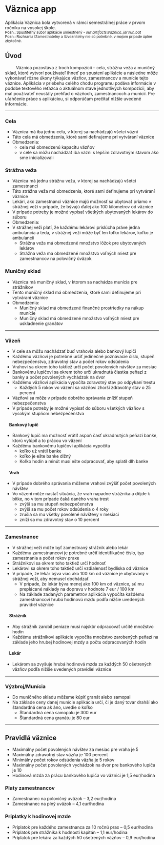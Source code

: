 # Väznica app  

Aplikácia Väznica bola vytvorená v rámci semestrálnej práce v prvom ročníku na vysokej škole.  
<sub>Pozn.: Spustiteľný súbor aplikácie umiestnený - _out\artifacts\Vaznica_jar\run.bat_</sub>  
<sub>Pozn.: Rozhrania IZamestnatelny a IUveznitelny nie sú potrebné, v mojom prípade úplne zbytočné.</sub>  
  
  
## Úvod  
&nbsp;&nbsp;&nbsp;&nbsp;&nbsp;&nbsp;&nbsp;&nbsp;&nbsp;Väznica pozostáva z troch kompozícii – cela, strážna veža a muničný sklad, ktoré vytvorí používateľ ihneď po spustení aplikácie a následne môže vykonávať rôzne úkony 
týkajúce väzňov, zamestnancov a munície tejto väznice. Aplikácia v priebehu celého chodu programu podáva informácie v podobe textového reťazca o aktuálnom stave
jednotlivých kompozícii, aby mal používateľ neustály prehľad o väzňoch, zamestnancoch a munícií. Pre uľahčenie práce s aplikáciou, si odporúčam prečítať nižšie uvedené
informácie.  
  
---   

### Cela  
-	Väznica má iba jednu celu, v ktorej sa nachádzajú všetci väzni 
-	Táto cela má obmedzenia, ktoré sami definujeme pri vytváraní väznice 
-	Obmedzenia:  
    -	 cela má obmedzenú kapacitu väzňov  
    -	 v cele sa môžu nachádzať iba väzni s lepším zdravotným stavom ako sme inicializovali  
  
### Strážna veža  
-	Väznica má jednu strážnu vežu, v ktorej sa nachádzajú všetci zamestnanci 
-	Táto strážna veža má obmedzenia, ktoré sami definujeme pri vytváraní väznice 
-	Lekári, ako zamestnanci väznice majú možnosť sa ubytovať priamo v strážnej veži v prípade, že bývajú ďalej ako 100 kilometrov od väznice
-	V prípade potreby je možné vypísať všetkých ubytovaných lekárov do súboru 
-	Obmedzenia:  
-  V strážnej veži platí, že každému lekárovi prislúcha práve jedna ambulancia a teda, v strážnej veži môže byť len toľko lekárov, koľko je ambulancii  
    -	 Strážna veža má obmedzené množstvo lôžok pre ubytovaných lekárov  
    -	 Strážna veža ma obmedzené množstvo voľných miest pre zamestnancov na polovičný úväzok  
      
### Muničný sklad  
-	Väznica má muničný sklad, v ktorom sa nachádza munícia pre strážnikov 
-	Tento muničný sklad má obmedzenia, ktoré sami definujeme pri vytváraní väznice 
-	Obmedzenia:  
    -	 Muničný sklad má obmedzené finančné prostriedky na nákup munície  
    -	 Muničný sklad má obmedzené množstvo voľných miest pre uskladnenie granátov  
  
---  
  
### Väzeň  
-	V cele sa môžu nachádzať buď vrahovia alebo bankový lupiči
-	Každému väzňovi je potrebné určiť jedinečné poznávacie číslo, stupeň nebezpečenstva, zdravotný stav a počet rokov odsúdenia
-	Vrahovi sa okrem toho taktiež určí počet povolených návštev za mesiac
-	Bankovému lupičovi sa okrem toho určí ukradnutá čiastka peňazí z banky a počet povolených vychádzok na dvor
-	Každému väzňovi aplikácia vypočíta zdravotný stav po odpykaní trestu 
    -	 Každých 5 rokov vo väzení sa väzňovi zhorší zdravotný stav o 25 percent  
-	Väzňovi sa môže v prípade dobrého správania znížiť stupeň nebezpečenstva  
-	V prípade potreby je možné vypísať do súboru všetkých väzňov s vysokým stupňom nebezpečenstva  

#### &nbsp;&nbsp;&nbsp;&nbsp;Bankový lupič  
-	Bankový lupič ma možnosť vrátiť aspoň časť ukradnutých peňazí banke, ktorú vylúpil a to prácou vo väzení  
-	Každému bankovému lupičovi aplikácia vypočíta  
    -	 koľko už vrátil banke  
    -	 koľko je ešte banke dlžný  
    -	 Koľko hodín a minút musí ešte odpracovať, aby splatil dlh banke 
    
#### &nbsp;&nbsp;&nbsp;&nbsp;Vrah  
-	V prípade dobrého správania môžeme vrahovi zvýšiť počet povolených návštev 
-	Vo väzení môže nastať situácia, že vrah napadne strážnika a dôjde k bitke, no v tom prípade čaká daného vraha trest 
    -	 zvýši sa mu stupeň nebezpečenstva 
    -	 zvýši sa mu počet rokov odsúdenia o 4 roky 
    -	 zrušia sa mu všetky povolené návštevy v mesiaci
    -	 zníži sa mu zdravotný stav o 10 percent 

---  
  
### Zamestnanec  
-	V strážnej veži môže byť zamestnaný strážnik alebo lekár  
-	Každému zamestnancovi je potrebné určiť identifikačné číslo, typ zamestnania a počet rokov praxe  
-	Strážnikovi sa okrem toho taktiež určí hodnosť  
-	Lekárovi sa okrem toho taktiež určí vzdialenosť bydliska od väznice  
-	V prípade, že lekár býva viac ako 100 km od väznice je ubytovaný v strážnej veži, aby nemusel dochádzať   
    -	 V prípade, že lekár býva menej ako 100 km od väznice, sú mu preplácané náklady na dopravu v hodnote 7 eur / 100 km  
    -	 Na základe zadaných parametrov aplikácia vypočíta každému zamestnancovi hrubú hodinovú mzdu podľa nižšie uvedených pravidiel väznice  
    
#### &nbsp;&nbsp;&nbsp;&nbsp;Strážnik  
-	Aby strážnik zarobil peniaze musí najskôr odpracovať určité množstvo hodín  
-	Každému strážnikovi aplikácie vypočíta množstvo zarobených peňazí na základe jeho hrubej hodinovej mzdy a počtu odpracovaných hodín  	

#### &nbsp;&nbsp;&nbsp;&nbsp;Lekár  
-	Lekárom sa zvyšuje hrubá hodinová mzda za každých 50 ošetrených väzňov podľa nižšie uvedených pravidiel väznice   
  
---  

### Výzbroj/Munícia  
-	Do muničného skladu môžeme kúpiť granát alebo samopal  
-	Na základe ceny danej munície aplikácia určí, či je daný tovar drahší ako štandardná cena ak áno, uvedie o koľko  
    -	Štandardná cena samopalu je 300 eur  
    -	Štandardná cena granátu je 80 eur  
  
---  

## Pravidlá väznice  
-	Maximálny počet povolených návštev za mesiac pre vraha je 5
-	Maximálny zdravotný stav väzňa je 100 percent 
-	Minimálny počet rokov odsúdenia väzňa je 5 rokov 
-	Maximálny počet povolených vychádzok na dvor pre bankového lupiča je 10
-	Hodinová mzda za prácu bankového lupiča vo väznici je 1,5 eur/hodina  

### Platy zamestnancov 
-	Zamestnanec na polovičný uväzok – 3,2 eur/hodina
-	Zamestnanec na plný uväzok – 4,1 eur/hodina  
  
### Priplatky k hodinovej mzde  
-	Príplatok pre každého zamestnanca za 10 ročnú prax – 0,5 eur/hodina
-	Príplatok pre strážnika k hodnosti kapitán – 1,1 eur/hodina
-	Príplatok pre lekára za každých 50 ošetrených väzňov – 0,9 eur/hodina




  
  
